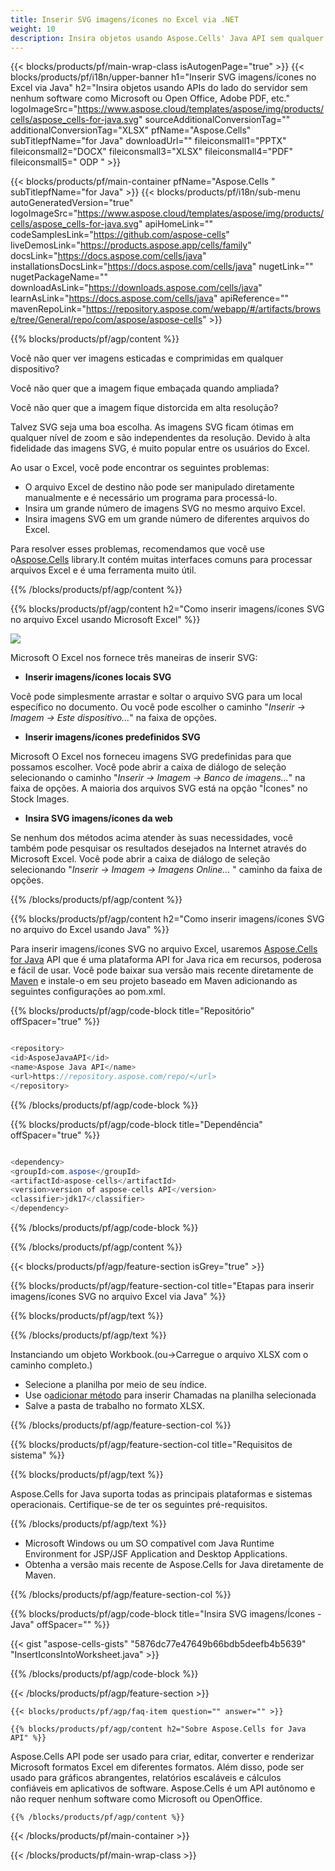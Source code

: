 ```yaml
---
title: Inserir SVG imagens/ícones no Excel via .NET
weight: 10
description: Insira objetos usando Aspose.Cells' Java API sem qualquer software como Microsoft ou Open Office, Adobe PDF, etc.
---
```

{{< blocks/products/pf/main-wrap-class isAutogenPage="true" >}}
{{< blocks/products/pf/i18n/upper-banner h1="Inserir SVG imagens/ícones no Excel via Java" h2="Insira objetos usando APIs do lado do servidor sem nenhum software como Microsoft ou Open Office, Adobe PDF, etc." logoImageSrc="https://www.aspose.cloud/templates/aspose/img/products/cells/aspose_cells-for-java.svg" sourceAdditionalConversionTag="" additionalConversionTag="XLSX" pfName="Aspose.Cells" subTitlepfName="for Java" downloadUrl="" fileiconsmall1="PPTX" fileiconsmall2="DOCX" fileiconsmall3="XLSX" fileiconsmall4="PDF" fileiconsmall5=" ODP " >}}

{{< blocks/products/pf/main-container pfName="Aspose.Cells " subTitlepfName="for Java" >}}
{{< blocks/products/pf/i18n/sub-menu autoGeneratedVersion="true" logoImageSrc="https://www.aspose.cloud/templates/aspose/img/products/cells/aspose_cells-for-java.svg" apiHomeLink="" codeSamplesLink="https://github.com/aspose-cells" liveDemosLink="https://products.aspose.app/cells/family" docsLink="https://docs.aspose.com/cells/java" installationsDocsLink="https://docs.aspose.com/cells/java" nugetLink="" nugetPackageName="" downloadAsLink="https://downloads.aspose.com/cells/java" learnAsLink="https://docs.aspose.com/cells/java" apiReference="" mavenRepoLink="https://repository.aspose.com/webapp/#/artifacts/browse/tree/General/repo/com/aspose/aspose-cells" >}}

{{% blocks/products/pf/agp/content %}}

Você não quer ver imagens esticadas e comprimidas em qualquer dispositivo?

Você não quer que a imagem fique embaçada quando ampliada?

Você não quer que a imagem fique distorcida em alta resolução?

Talvez SVG seja uma boa escolha. As imagens SVG ficam ótimas em qualquer nível de zoom e são independentes da resolução. Devido à alta fidelidade das imagens SVG, é muito popular entre os usuários do Excel.

Ao usar o Excel, você pode encontrar os seguintes problemas:

+ O arquivo Excel de destino não pode ser manipulado diretamente manualmente e é necessário um programa para processá-lo.
+ Insira um grande número de imagens SVG no mesmo arquivo Excel.
+ Insira imagens SVG em um grande número de diferentes arquivos do Excel.

 Para resolver esses problemas, recomendamos que você use o[Aspose.Cells](https://products.aspose.com/cells/) library.It contém muitas interfaces comuns para processar arquivos Excel e é uma ferramenta muito útil.

{{% /blocks/products/pf/agp/content %}}

{{% blocks/products/pf/agp/content h2="Como inserir imagens/ícones SVG no arquivo Excel usando Microsoft Excel" %}}

![](/cells/pt/net/icons/insert-icons-to-excel/sample.png)

Microsoft O Excel nos fornece três maneiras de inserir SVG:

+  **Inserir imagens/ícones locais SVG**

Você pode simplesmente arrastar e soltar o arquivo SVG para um local específico no documento. Ou você pode escolher o caminho "*Inserir -> Imagem -> Este dispositivo...*" na faixa de opções.

+  **Inserir imagens/ícones predefinidos SVG**

Microsoft O Excel nos forneceu imagens SVG predefinidas para que possamos escolher. Você pode abrir a caixa de diálogo de seleção selecionando o caminho "*Inserir -> Imagem -> Banco de imagens...*" na faixa de opções. A maioria dos arquivos SVG está na opção "Ícones" no Stock Images.

+  **Insira SVG imagens/ícones da web**

Se nenhum dos métodos acima atender às suas necessidades, você também pode pesquisar os resultados desejados na Internet através do Microsoft Excel. Você pode abrir a caixa de diálogo de seleção selecionando "*Inserir -> Imagem -> Imagens Online...* " caminho da faixa de opções.

{{% /blocks/products/pf/agp/content %}}

{{% blocks/products/pf/agp/content h2="Como inserir imagens/ícones SVG no arquivo do Excel usando Java" %}}

 Para inserir imagens/ícones SVG no arquivo Excel, usaremos
 [Aspose.Cells for Java](https://products.aspose.com/cells/java) 
API que é uma plataforma API for Java rica em recursos, poderosa e fácil de usar. Você pode baixar sua versão mais recente diretamente de
 [Maven](https://repository.aspose.com/webapp/#/artifacts/browse/tree/General/repo/com/aspose/aspose-cells) 
 e instale-o em seu projeto baseado em Maven adicionando as seguintes configurações ao pom.xml.

{{% blocks/products/pf/agp/code-block title="Repositório" offSpacer="true" %}}

```cs

<repository>
<id>AsposeJavaAPI</id>
<name>Aspose Java API</name>
<url>https://repository.aspose.com/repo/</url>
</repository>

```

{{% /blocks/products/pf/agp/code-block %}}

{{% blocks/products/pf/agp/code-block title="Dependência" offSpacer="true" %}}

```cs

<dependency>
<groupId>com.aspose</groupId>
<artifactId>aspose-cells</artifactId>
<version>version of aspose-cells API</version>
<classifier>jdk17</classifier>
</dependency>

```

{{% /blocks/products/pf/agp/code-block %}}

{{% /blocks/products/pf/agp/content %}}

{{< blocks/products/pf/agp/feature-section isGrey="true" >}}

{{% blocks/products/pf/agp/feature-section-col title="Etapas para inserir imagens/ícones SVG no arquivo Excel via Java" %}}

{{% blocks/products/pf/agp/text %}}

{{% /blocks/products/pf/agp/text %}}

Instanciando um objeto Workbook.(ou->Carregue o arquivo XLSX com o caminho completo.)
+ Selecione a planilha por meio de seu índice.
 + Use o[adicionar método](https://reference.aspose.com/cells/java/com.aspose.cells/shapecollection/#addIcons-int-int-int-int-int-int-byte---byte---) para inserir Chamadas na planilha selecionada
+ Salve a pasta de trabalho no formato XLSX.

{{% /blocks/products/pf/agp/feature-section-col %}}

{{% blocks/products/pf/agp/feature-section-col title="Requisitos de sistema" %}}

{{% blocks/products/pf/agp/text %}}

 Aspose.Cells for Java suporta todas as principais plataformas e sistemas operacionais. Certifique-se de ter os seguintes pré-requisitos.

{{% /blocks/products/pf/agp/text %}}

- Microsoft Windows ou um SO compatível com Java Runtime Environment for JSP/JSF Application and Desktop Applications.
- Obtenha a versão mais recente de Aspose.Cells for Java diretamente de Maven.

{{% /blocks/products/pf/agp/feature-section-col %}}

{{% blocks/products/pf/agp/code-block title="Insira SVG imagens/Ícones - Java" offSpacer="" %}}

{{< gist "aspose-cells-gists" "5876dc77e47649b66bdb5deefb4b5639" "InsertIconsIntoWorksheet.java" >}}

{{% /blocks/products/pf/agp/code-block %}}


{{< /blocks/products/pf/agp/feature-section >}}

    {{< blocks/products/pf/agp/faq-item question="" answer="" >}}
 

<!-- aboutfile Starts -->

    {{% blocks/products/pf/agp/content h2="Sobre Aspose.Cells for Java API" %}}

 Aspose.Cells API pode ser usado para criar, editar, converter e renderizar Microsoft formatos Excel em diferentes formatos. Além disso, pode ser usado para gráficos abrangentes, relatórios escaláveis e cálculos confiáveis em aplicativos de software. Aspose.Cells é um API autônomo e não requer nenhum software como Microsoft ou OpenOffice.


    {{% /blocks/products/pf/agp/content %}}

    


{{< /blocks/products/pf/main-container >}}
    
{{< /blocks/products/pf/main-wrap-class >}}
